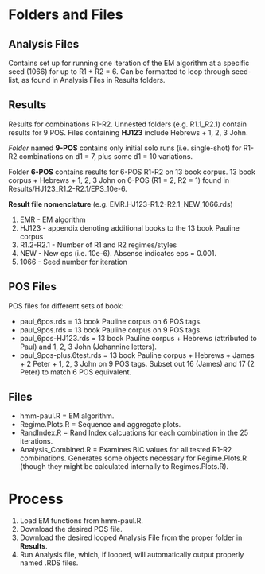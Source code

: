# Folders and Files
## Analysis Files
Contains set up for running one iteration of the EM algorithm at a specific seed (1066) for up to R1 + R2 = 6. Can be formatted to loop through seed-list, as found in Analysis Files in Results folders.
## Results
Results for combinations R1-R2. Unnested folders (e.g. R1.1_R2.1) contain results for 9 POS. Files containing **HJ123** include Hebrews + 1, 2, 3 John. 

*Folder* named **9-POS** contains only initial solo runs (i.e. single-shot) for R1-R2 combinations on d1 = 7, plus some d1 = 10 variations. 

Folder **6-POS** contains results for 6-POS R1-R2 on 13 book corpus. 13 book corpus + Hebrews + 1, 2, 3 John on 6-POS (R1 = 2, R2 = 1) found in Results/HJ123_R1.2-R2.1/EPS_10e-6.

**Result file nomenclature** (e.g. EMR.HJ123-R1.2-R2.1_NEW_1066.rds)
1. EMR - EM algorithm
2. HJ123 - appendix denoting additional books to the 13 book Pauline corpus
3. R1.2-R2.1 - Number of R1 and R2 regimes/styles
4. NEW - New eps (i.e. 10e-6). Absense indicates eps = 0.001.
5. 1066 - Seed number for iteration

## POS Files
POS files for different sets of book:
- paul_6pos.rds = 13 book Pauline corpus on 6 POS tags.
- paul_9pos.rds = 13 book Pauline corpus on 9 POS tags.
- paul_6pos-HJ123.rds = 13 book Pauline corpus + Hebrews (attributed to Paul) and 1, 2, 3 John (Johannine letters).
- paul_9pos-plus.6test.rds = 13 book Pauline corpus + Hebrews + James + 2 Peter + 1, 2, 3 John on 9 POS tags. Subset out 16 (James) and 17 (2 Peter) to match 6 POS equivalent.

## Files
- hmm-paul.R = EM algorithm.
- Regime.Plots.R = Sequence and aggregate plots.
- RandIndex.R = Rand Index calcuations for each combination in the 25 iterations.
- Analysis_Combined.R = Examines BIC values for all tested R1-R2 combinations. Generates some objects necessary for Regime.Plots.R (though they might be calculated internally to Regimes.Plots.R).

# Process
1. Load EM functions from hmm-paul.R.
2. Download the desired POS file.
3. Download the desired looped Analysis File from the proper folder in **Results**.
4. Run Analysis file, which, if looped, will automatically output properly named .RDS files.
